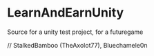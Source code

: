 # LearnAndEarnUnity
Source for a unity test project, for a futuregame

// StalkedBamboo (TheAxolot77), Bluechamele0n
